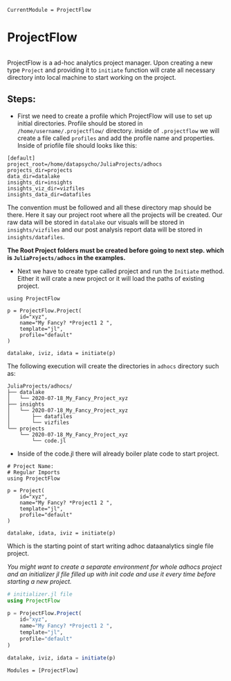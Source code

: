 ```@meta
CurrentModule = ProjectFlow
```

# ProjectFlow

```@index
```

ProjectFlow is a ad-hoc analytics project manager. Upon creating a new type
`Project` and providing it to `initiate` function will crate all necessary
directory into local machine to start working on the project.

## Steps:
- First we need to create a profile which ProjectFlow will use to set up initial
directories. Profile should be stored in `/home/username/.projectflow/` directory.
inside of `.projectflow` we will create a file called `profiles` and add the
profile name and properties. Inside of priofile file should looks like this:

```
[default]
project_root=/home/datapsycho/JuliaProjects/adhocs
projects_dir=projects
data_dir=datalake
insights_dir=insights
insights_viz_dir=vizfiles
insights_data_dir=datafiles

```
The convention must be followed and all these directory map should be there.
Here it say our project root where all the projects will be created. Our raw data
will be stored in `datalake` our visuals will be stored in `insights/vizfiles`
and our post analysis report data will be stored in `insights/datafiles`.

__The Root Project folders must be created before going to next step. which is
`JuliaProjects/adhocs` in the examples.__

- Next we have to create type called project and run the `Initiate` method.
Either it will crate a new project or it will load the paths of existing
project.

```
using ProjectFlow

p = ProjectFlow.Project(
    id="xyz",
    name="My Fancy? *Project1 2 ",
    template="jl",
    profile="default"
)

datalake, iviz, idata = initiate(p)
```

The following execution will create the directories in `adhocs` directory such
as:

```
JuliaProjects/adhocs/
├── datalake
│   └── 2020-07-18_My_Fancy_Project_xyz
├── insights
│   └── 2020-07-18_My_Fancy_Project_xyz
│       ├── datafiles
│       └── vizfiles
└── projects
    └── 2020-07-18_My_Fancy_Project_xyz
        └── code.jl
```

- Inside of the code.jl there will already boiler plate code to start project.

```
# Project Name:
# Regular Imports
using ProjectFlow

p = Project(
    id="xyz",
    name="My Fancy? *Project1 2 ",
    template="jl",
    profile="default"
)

datalake, idata, iviz = initiate(p)
```

Which is the starting point of start writing adhoc dataanalytics single file
project.

_You might want to create a separate environment for whole adhocs project and
an initializer jl file  filled up with init code and use it every time
before starting a new project._


```julia
# initializer.jl file
using ProjectFlow

p = ProjectFlow.Project(
    id="xyz",
    name="My Fancy? *Project1 2 ",
    template="jl",
    profile="default"
)

datalake, iviz, idata = initiate(p)
```

```@autodocs
Modules = [ProjectFlow]
```
